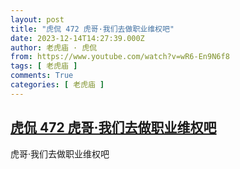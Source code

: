 ```yaml
---
layout: post
title: "虎侃 472 虎哥·我们去做职业维权吧"
date: 2023-12-14T14:27:39.000Z
author: 老虎庙 · 虎侃
from: https://www.youtube.com/watch?v=wR6-En9N6f8
tags: [ 老虎庙 ]
comments: True
categories: [ 老虎庙 ]
---
```

<!--1702564059000-->
[虎侃 472 虎哥·我们去做职业维权吧](https://www.youtube.com/watch?v=wR6-En9N6f8)
------

<div>
虎哥·我们去做职业维权吧
</div>
